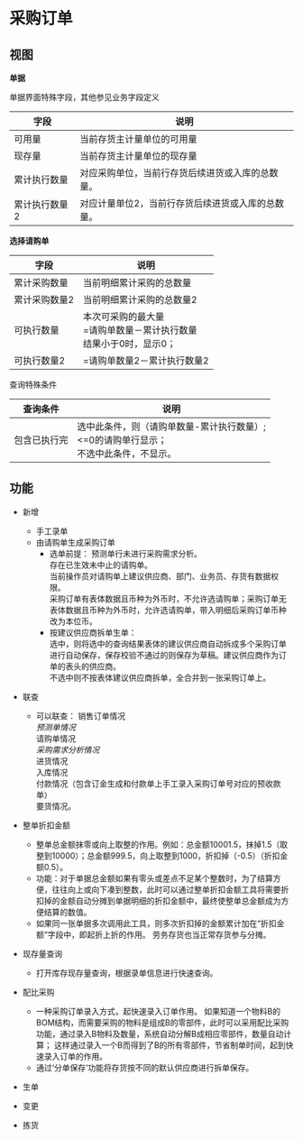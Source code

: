# 采购订单

## 视图

**单据**

单据界面特殊字段，其他参见业务字段定义

| 字段          | 说明                                   |
|---------------|---------------------------------------|
| 可用量	        | 当前存货主计量单位的可用量  |
| 现存量	        | 当前存货主计量单位的现存量  |
| 累计执行数量    |	对应采购单位，当前行存货后续进货或入库的总数量。
| 累计执行数量2	  |  对应计量单位2，当前行存货后续进货或入库的总数量。  

**选择请购单**

  | 字段	       | 说明                       |  
  |--------------|---------------------------|  
  | 累计采购数量	| 当前明细累计采购的总数量     |  
  | 累计采购数量2 |	当前明细累计采购的总数量2    |  
  | 可执行数量	   | 本次可采购的最大量 <br>  =请购单数量－累计执行数量  <br> 结果小于0时，显示0；|
  | 可执行数量2	 | =请购单数量2－累计执行数量2    |  

查询特殊条件

  | 查询条件	   | 说明                        |  
  |--------------|----------------------------|  
  | 包含已执行完	| 选中此条件，则（请购单数量-累计执行数量）; <br><=0的请购单行显示；<br>不选中此条件，不显示。|  

## 功能

+ 新增
  - 手工录单
  - 由请购单生成采购订单
    - 选单前提：
      预测单行未进行采购需求分析。  
      存在已生效未中止的请购单。  
      当前操作员对请购单上建议供应商、部门、业务员、存货有数据权限。  
      采购订单有表体数据且币种为外币时，不允许选请购单；采购订单无表体数据且币种为外币时，允许选请购单，带入明细后采购订单币种改为本位币。  
    - 按建议供应商拆单生单：  
      选中，则将选中的查询结果表体的建议供应商自动拆成多个采购订单进行自动保存，保存校验不通过的则保存为草稿。建议供应商作为订单的表头的供应商。  
      不选中则不按表体建议供应商拆单，全合并到一张采购订单上。

+ 联查
  - 可以联查：
    销售订单情况  
    *预测单情况*  
    请购单情况  
    *采购需求分析情况*  
    进货情况  
    入库情况  
    付款情况（包含订金生成和付款单上手工录入采购订单号对应的预收款单）  
    要货情况。  


+ 整单折扣金额
  - 整单总金额抹零或向上取整的作用。例如：总金额10001.5，抹掉1.5（取整到10000）；总金额999.5，向上取整到1000，折扣掉（-0.5）（折扣金额0.5）。
  - 功能：对于单据总金额如果有零头或差点不足某个整数时，为了结算方便，往往向上或向下凑到整数，此时可以通过整单折扣金额工具将需要折扣掉的金额自动分摊到单据明细的折扣金额中，最终使整单总金额成为方便结算的数值。
  - 如果同一张单据多次调用此工具，则多次折扣掉的金额累计加在“折扣金额”字段中，即起折上折的作用。 劳务存货也当正常存货参与分摊。


+ 现存量查询
  - 打开库存现存量查询，根据录单信息进行快速查询。


+ 配比采购
  - 一种采购订单录入方式，起快速录入订单作用。
    如果知道一个物料B的BOM结构，而需要采购的物料是组成B的零部件，此时可以采用配比采购功能，通过录入B物料及数量，系统自动分解B成相应零部件，数量自动计算；
    这样通过录入一个B而得到了B的所有零部件，节省制单时间，起到快速录入订单的作用。
  - 通过‘分单保存’功能将存货按不同的默认供应商进行拆单保存。


+ 生单

+ 变更

+ 拣货
